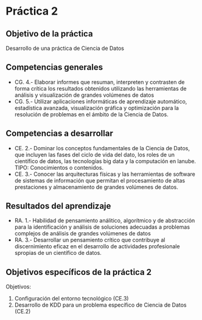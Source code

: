 # Práctica 2
## Objetivo de la práctica
Desarrollo de una práctica de Ciencia de Datos

## Competencias generales
* CG. 4.- Elaborar informes que resuman, interpreten y contrasten de forma crítica los resultados obtenidos utilizando las herramientas de análisis y visualización de grandes volúmenes de datos
* CG. 5.- Utilizar aplicaciones informáticas de aprendizaje automático, estadística avanzada, visualización gráfica y optimización para la resolución de problemas en el ámbito de la Ciencia de Datos.

## Competencias a desarrollar
* CE. 2.- Dominar los conceptos fundamentales de la Ciencia de Datos, que incluyen las fases del ciclo de vida del dato, los roles de un científico de datos, las tecnologías big data y la computación en lanube. TIPO: Conocimientos o contenidos.
* CE. 3.- Conocer las arquitecturas físicas y las herramientas de software de sistemas de información que permitan el procesamiento de altas prestaciones y almacenamiento de grandes volúmenes de datos.

## Resultados del aprendizaje
* RA. 1.- Habilidad de pensamiento análitico, algorítmico y de abstracción para la identificación y análisis de soluciones adecuadas a problemas complejos de análisis de grandes volúmenes de datos
* RA. 3.- Desarrollar un pensamiento crítico que contribuye al discernimiento eficaz en el desarrollo de actividades profesionale spropias de un científico de datos.

## Objetivos específicos de la práctica 2
Objetivos:
1. Configuración del entorno tecnológico (CE.3)
2. Desarrollo de KDD para un problema específico de Ciencia de Datos (CE.2)